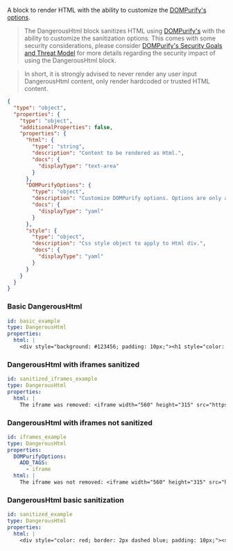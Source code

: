 <TITLE>
DangerousHtml
</TITLE>

<DESCRIPTION>

A block to render HTML with the ability to customize the [DOMPurify's options](https://github.com/cure53/DOMPurify#can-i-configure-dompurify).

> The DangerousHtml block sanitizes HTML using [DOMPurify's](https://github.com/cure53/DOMPurify) with the ability to customize the sanitization options. This comes with some security considerations, please consider [DOMPurify's Security Goals and Threat Model](https://github.com/cure53/DOMPurify/wiki/Security-Goals-&-Threat-Model) for more details regarding the security impact of using the DangerousHtml block.

> In short, it is strongly advised to never render any user input DangerousHtml content, only render hardcoded or trusted HTML content.

</DESCRIPTION>

<SCHEMA>

```json
{
  "type": "object",
  "properties": {
    "type": "object",
    "additionalProperties": false,
    "properties": {
      "html": {
        "type": "string",
        "description": "Content to be rendered as Html.",
        "docs": {
          "displayType": "text-area"
        }
      },
      "DOMPurifyOptions": {
        "type": "object",
        "description": "Customize DOMPurify options. Options are only applied when the block is mounted, thus any parsed settings is only applied at first render.",
        "docs": {
          "displayType": "yaml"
        }
      },
      "style": {
        "type": "object",
        "description": "Css style object to apply to Html div.",
        "docs": {
          "displayType": "yaml"
        }
      }
    }
  }
}
```

</SCHEMA>

<EXAMPLES>

### Basic DangerousHtml

```yaml
id: basic_example
type: DangerousHtml
properties:
  html: |
    <div style="background: #123456; padding: 10px;"><h1 style="color: white;">A simple white title box</h1></div>
```

### DangerousHtml with iframes sanitized

```yaml
id: sanitized_iframes_example
type: DangerousHtml
properties:
  html: |
    The iframe was removed: <iframe width="560" height="315" src="https://www.youtube.com/embed/pkCJpDleMtI" title="YouTube video player" frameborder="0" allow="accelerometer; autoplay; clipboard-write; encrypted-media; gyroscope; picture-in-picture" allowfullscreen></iframe>      - title: DangerousHtml with iframes enabled
```

### DangerousHtml with iframes not sanitized

```yaml
id: iframes_example
type: DangerousHtml
properties:
  DOMPurifyOptions:
    ADD_TAGS:
      - iframe
  html: |
    The iframe was not removed: <iframe width="560" height="315" src="https://www.youtube.com/embed/pkCJpDleMtI" title="YouTube video player" frameborder="0" allow="accelerometer; autoplay; clipboard-write; encrypted-media; gyroscope; picture-in-picture" allowfullscreen></iframe>
```

### DangerousHtml basic sanitization

```yaml
id: sanitized_example
type: DangerousHtml
properties:
  html: |
    <div style="color: red; border: 2px dashed blue; padding: 10px;"><script>alert("hello world")</script><img src=x onerror=alert("img") />A little bit of bad html sanitized.</div>
```

</EXAMPLES>
